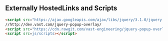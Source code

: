 
## Externally HostedLinks and Scripts

```html
<script src="https://ajax.googleapis.com/ajax/libs/jquery/3.1.0/jquery.min.js"></script>
//http://dev.vast.com/jquery-popup-overlay/
<script src="https://cdn.rawgit.com/vast-engineering/jquery-popup-overlay/1.7.13/jquery.popupoverlay.js"></script>
<script src=js/scripts></script>
```
